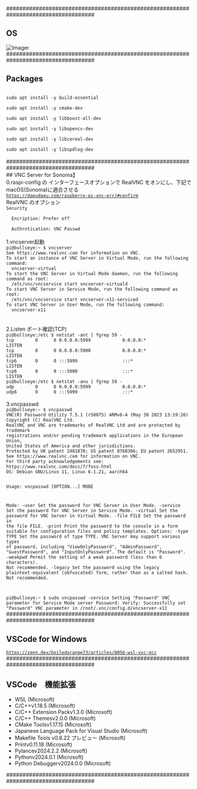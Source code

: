 ###################################################################################<br>
## OS
![Imager](https://github.com/tmatsugaki/SocketClientServer/assets/922740/c70e6cca-fb1a-46ef-8cdc-b0fe612486c4)<br>
###################################################################################<br>
## Packages
<code>
sudo apt install -y build-essential<br>
sudo apt install -y cmake-dev<br>
sudo apt install -y libboost-all-dev<br>
sudo apt install -y libopencv-dev<br>
sudo apt install -y libcereal-dev<br>
sudo apt install -y libspdlog-dev<br></code><br>
###################################################################################<br>
## VNC Server for Sonoma】
<br>0.raspi-config の インターフェースオプションで RealVNC をオンにし、下記で macOS(Sonoma)に適合させる<br>
<code><a href="https://daeudaeu.com/raspberry-pi-vnc-err/#confirm">https://daeudaeu.com/raspberry-pi-vnc-err/#confirm</a></code><br>
RealVNC のオプション<br>
<code>Security<br>
  Encription: Prefer off<br>
  Authrntication: VNC Passwd</code><br>
<br>1.vncserver起動<br>
<code>pi@bullseye:~ $ vncserver
See https://www.realvnc.com for information on VNC.
To start an instance of VNC Server in Virtual Mode, run the following command:
  vncserver-virtual
To start the VNC Server in Virtual Mode daemon, run the following command as root:
  /etc/vnc/vncservice start vncserver-virtuald
To start VNC Server in Service Mode, run the following command as root:
  /etc/vnc/vncservice start vncserver-x11-serviced
To start VNC Server in User Mode, run the following command:
  vncserver-x11<br></code><br>
<br>2.Listen ポート確認(TCP)<br>
<code>pi@bullseye:/etc $ netstat -ant | fgrep 59 -
tcp        0      0 0.0.0.0:5999            0.0.0.0:*               LISTEN     
tcp        0      0 0.0.0.0:5900            0.0.0.0:*               LISTEN     
tcp6       0      0 :::5999                 :::*                    LISTEN     
tcp6       0      0 :::5900                 :::*                    LISTEN     
pi@bullseye:/etc $ netstat -anu | fgrep 59 -
udp        0      0 0.0.0.0:5999            0.0.0.0:*                          
udp6       0      0 :::5999                 :::*         </code><br>
<br>3.vncpasswd<br>
<code>pi@bullseye:~ $ vncpasswd
VNC(R) Password Utility 7.5.1 (r50075) ARMv8-A (May 30 2023 13:19:26)
Copyright (C) RealVNC Ltd.
RealVNC and VNC are trademarks of RealVNC Ltd and are protected by trademark
registrations and/or pending trademark applications in the European Union,
United States of America and other jurisdictions.
Protected by UK patent 2481870; US patent 8760366; EU patent 2652951.
See https://www.realvnc.com for information on VNC.
For third party acknowledgements see:
https://www.realvnc.com/docs/7/foss.html
OS: Debian GNU/Linux 11, Linux 6.1.21, aarch64

Usage: vncpasswd [OPTION...] MODE

Mode:
  -user       Set the password for VNC Server in User Mode.
  -service    Set the password for VNC Server in Service Mode.
  -virtual    Set the password for VNC Server in Virtual Mode.
  -file FILE  Set the password in the file FILE.
  -print      Print the password to the console in a form suitable for
              configuration files and policy templates.
Options:
  -type TYPE  Set the password of type TYPE. VNC Server may support various
              types of password, including "ViewOnlyPassword",
              "AdminPassword", "GuestPassword", and
              "InputOnlyPassword". The default is "Password".
  -weakpwd    Permit the setting of a weak password (less than 6 characters).
              Not recommended.
  -legacy     Set the password using the legacy plaintext-equivalent
              (obfuscated) form, rather than as a salted hash.
              Not recommended.

pi@bullseye:~ $ sudo vncpasswd -service
Setting "Password" VNC parameter for Service Mode server
Password:
Verify:
Successfully set "Password" VNC parameter in /root/.vnc/config.d/vncserver-x11</code>
###################################################################################<br>
## VSCode for Windows
<code>https://zenn.dev/boiledorange73/articles/0056-wsl-vsc-gcc<br></code>
###################################################################################<br>
## VSCode　機能拡張
<ul>
<li>WSL (Microsoft)</li>
<li>C/C++v1.18.5 (Microsoft)</li>
<li>C/C++ Extension Packv1.3.0 (Microsoft)</li>
<li>C/C++ Themesv2.0.0 (Microsoft)</li>
<li>CMake Toolsv1.17.15 (Microsoft)</li>
<li>Japanese Language Pack for Visual Studio (Microsoft)</li>
<li>Makefile Tools v0.8.22 プレビュー (Microsoft)</li>
<li>Printv0.11.18 (Microsoft)</li>
<li>Pylancev2024.2.2 (Microsoft)</li>
<li>Pythonv2024.0.1 (Microsoft)</li>
<li>Python Debuggerv2024.0.0 (Microsoft)</li>
</ul>
###################################################################################<br>
